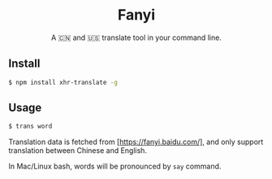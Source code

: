 <div align="center">

# Fanyi

A 🇨🇳 and 🇺🇸 translate tool in your command line.

</div>

## Install

```bash
$ npm install xhr-translate -g
```

## Usage

```bash
$ trans word
```


Translation data is fetched from [https://fanyi.baidu.com/], and only support translation between Chinese and English.

In Mac/Linux bash, words will be pronounced by `say` command.
